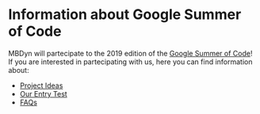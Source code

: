 # Information about Google Summer of Code

MBDyn will partecipate to the 2019 edition of the [Google Summer of Code](http://summerofcode.withgoogle.com/)!
If you are interested in partecipating with us, here you can find information about:
  * [Project Ideas](https://gitlab.polimi.it/Pub/mbdyn/blob/master/manual/gsoc/Project-Ideas.md)
  * [Our Entry Test](https://gitlab.polimi.it/Pub/mbdyn/blob/master/manual/gsoc/Entry-Test.md)
  * [FAQs](https://gitlab.polimi.it/Pub/mbdyn/blob/master/manual/gsoc/Frequently-Asked-Questions.md)
